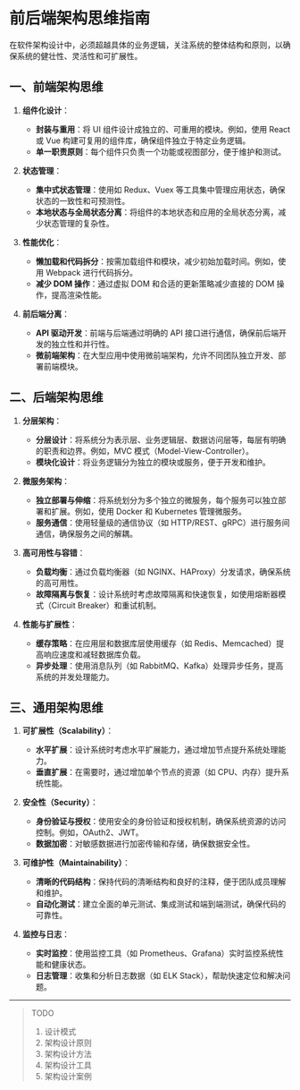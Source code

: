 # 前后端架构思维指南

在软件架构设计中，必须超越具体的业务逻辑，关注系统的整体结构和原则，以确保系统的健壮性、灵活性和可扩展性。

## 一、前端架构思维

1. **组件化设计**：

   - **封装与重用**：将 UI 组件设计成独立的、可重用的模块。例如，使用 React 或 Vue 构建可复用的组件库，确保组件独立于特定业务逻辑。
   - **单一职责原则**：每个组件只负责一个功能或视图部分，便于维护和测试。

2. **状态管理**：

   - **集中式状态管理**：使用如 Redux、Vuex 等工具集中管理应用状态，确保状态的一致性和可预测性。
   - **本地状态与全局状态分离**：将组件的本地状态和应用的全局状态分离，减少状态管理的复杂性。

3. **性能优化**：

   - **懒加载和代码拆分**：按需加载组件和模块，减少初始加载时间。例如，使用 Webpack 进行代码拆分。
   - **减少 DOM 操作**：通过虚拟 DOM 和合适的更新策略减少直接的 DOM 操作，提高渲染性能。

4. **前后端分离**：
   - **API 驱动开发**：前端与后端通过明确的 API 接口进行通信，确保前后端开发的独立性和并行性。
   - **微前端架构**：在大型应用中使用微前端架构，允许不同团队独立开发、部署前端模块。

## 二、后端架构思维

1. **分层架构**：

   - **分层设计**：将系统分为表示层、业务逻辑层、数据访问层等，每层有明确的职责和边界。例如，MVC 模式（Model-View-Controller）。
   - **模块化设计**：将业务逻辑分为独立的模块或服务，便于开发和维护。

2. **微服务架构**：

   - **独立部署与伸缩**：将系统划分为多个独立的微服务，每个服务可以独立部署和扩展。例如，使用 Docker 和 Kubernetes 管理微服务。
   - **服务通信**：使用轻量级的通信协议（如 HTTP/REST、gRPC）进行服务间通信，确保服务之间的解耦。

3. **高可用性与容错**：

   - **负载均衡**：通过负载均衡器（如 NGINX、HAProxy）分发请求，确保系统的高可用性。
   - **故障隔离与恢复**：设计系统时考虑故障隔离和快速恢复，如使用熔断器模式（Circuit Breaker）和重试机制。

4. **性能与扩展性**：
   - **缓存策略**：在应用层和数据库层使用缓存（如 Redis、Memcached）提高响应速度和减轻数据库负载。
   - **异步处理**：使用消息队列（如 RabbitMQ、Kafka）处理异步任务，提高系统的并发处理能力。

## 三、通用架构思维

1. **可扩展性（Scalability）**：

   - **水平扩展**：设计系统时考虑水平扩展能力，通过增加节点提升系统处理能力。
   - **垂直扩展**：在需要时，通过增加单个节点的资源（如 CPU、内存）提升系统性能。

2. **安全性（Security）**：

   - **身份验证与授权**：使用安全的身份验证和授权机制，确保系统资源的访问控制。例如，OAuth2、JWT。
   - **数据加密**：对敏感数据进行加密传输和存储，确保数据安全性。

3. **可维护性（Maintainability）**：

   - **清晰的代码结构**：保持代码的清晰结构和良好的注释，便于团队成员理解和维护。
   - **自动化测试**：建立全面的单元测试、集成测试和端到端测试，确保代码的可靠性。

4. **监控与日志**：
   - **实时监控**：使用监控工具（如 Prometheus、Grafana）实时监控系统性能和健康状态。
   - **日志管理**：收集和分析日志数据（如 ELK Stack），帮助快速定位和解决问题。

---

> TODO
>
> 1. 设计模式
> 2. 架构设计原则
> 3. 架构设计方法
> 4. 架构设计工具
> 5. 架构设计案例

